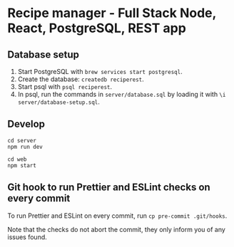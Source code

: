 # Recipe manager - Full Stack Node, React, PostgreSQL, REST app

## Database setup

1. Start PostgreSQL with `brew services start postgresql`.
2. Create the database: `createdb reciperest`.
3. Start psql with `psql reciperest`.
4. In psql, run the commands in `server/database.sql` by loading it with `\i server/database-setup.sql`.

## Develop

```
cd server
npm run dev
```

```
cd web
npm start
```

## Git hook to run Prettier and ESLint checks on every commit

To run Prettier and ESLint on every commit, run `cp pre-commit .git/hooks`.

Note that the checks do not abort the commit, they only inform you of any issues found.
